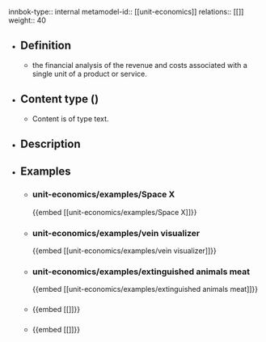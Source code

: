 innbok-type:: internal
metamodel-id:: [[unit-economics]]
relations:: [[]]
weight:: 40

- ## Definition
  - the financial analysis of the revenue and costs associated with a single unit of a product or service.
- ## Content type ()
  - Content is of type text.
  
- ## Description
- ## Examples
  - ### unit-economics/examples/Space X
    {{embed [[unit-economics/examples/Space X]]}}
  - ### unit-economics/examples/vein visualizer
    {{embed [[unit-economics/examples/vein visualizer]]}}
  - ### unit-economics/examples/extinguished animals meat
    {{embed [[unit-economics/examples/extinguished animals meat]]}}
  - ### 
    {{embed [[]]}}
  - ### 
    {{embed [[]]}}
  

